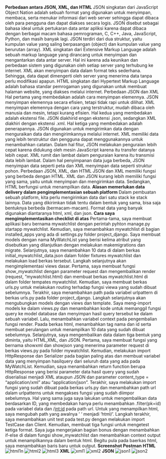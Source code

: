 **Perbedaan antara JSON, XML, dan HTML**
JSON singkatan dari JavaScript Object Nation adalah sebuah format yang digunakan untuk menyimpan, membaca, serta menukar informasi dari web server sehingga dapat dibaca oleh para pengguna dan dapat diakses secara logis. JSON disebut sebagai bahasa ideal untuk pertukaran data antar apliksi karena dapat dibaca dengan berbagai macam bahasa pemrograman, C, C++, Java, JavaScript, Python, dan masih banyak lagi. JSON terdiri dari dua struktur, yaitu kumpulan value yang saling berpasangan (object) dan kumpulan value yang berurutan (array).
XML singkatan dari Extensive Markup Language adalah sebuah markup language yang dirancang untuk menyimpan dan mengantarkan data antar server. Hal ini karena ada keunikan dan perbedaan sistem yang digunakan oleh setiap server yang terhubung ke internet. XML akan menyimpan data dalam format teks sederhana. Sehingga, data dapat dimengerti oleh server yang menerima data tanpa perlu modifikasi apapun.
HTML singkatan dari Hypertext Markup Language adalah bahasa standar pemrogaman yang digunakan untuk membuat halaman website, yang diakses melalui internet.
Perbedaan JSON dan XML
Hal pertama yang membedakan adalah cara menyimpan elemennya. JSON menyimpan elemennya secara efisien, tetapi tidak rapi untuk dilihat. XML menyimpan elemennya dengan cara yang terstruktur, mudah dibaca oleh manusia dan mesin, tetapi kurang efisien.
Hal kedua yang membedakan adalah ekstensi file. JSON diakhirid engan ekstensi .json, sedangkan XML diakhiri dengan ekstensi .xml. Hal ketiga yang membedakan adalah penerapannya. JSON digunakan untuk mengirimkan data dengan menguraikan data dan mengirimkannya melalui internet. XML memiliki data yang lebih terstruktur dan pengguna dapat menggunakannya untuk menambahkan catatan.
Dalam hal fitur, JSON melakukan penguraian lebih cepat karena didukung oleh mesin JavaScript karena itu transfer datanya lebih cepat. XML rumit dan lambat dalam penguraian karena itu transmisi data lebih lambat. Dalam hal penyimpanan data juga berbeda, JSON menyimpan data seperti peta dan XML menyimpan data seperti struktur pohon.
Perbedaan JSON, XML, dan HTML
JSON dan XML memiliki fungsi yang berbeda dengan HTML. XML dan JSON kurang lebih memiliki fungsi yang sama, yaitu untuk menyimpan dan mengirimkan data. Sedangkan, HTML berfungsi untuk menampilkan data.
**Alasan memerlukan data delivery dalam pengimplementasian sebuah platform**
Dalam pembuatan sebuah platform, kita perlu mengirimkan data dari satu stack ke stack lainnya. Data yang dikirimkan tidak tentu dalam bentuk yang sama, bisa saja bentuknya berbeda (bermacam-macam). Format data yang banyak digunakan diantaranya html, xml, dan json.
**Cara saya mengimplementasikan checklist di atas**
Pertama-tama, saya membuat aplikasi baru bernama mywatchlist dengan perintah pyhton manage.py startapp mywatchlist. Kemudian, saya menambahkan mywatchlist di bagian installed_apps yang ada di settings.py folder project_django. Saya membuat models dengan nama MyWatchList yang berisi kelima atribut yang disebutkan yang dilanjutkan dengan melakukan makemigrations dan migrate. Selanjutnya, saya menambahkan 10 data di dalam berkas initial_mywatchlist_data.json dalam folder fixtures mywatchlist dan melakukan load berkas tersebut.
Langkah selanjutnya akan mengimplementasi views dasar. Pertama, saya membuat fungsi show_mywatchlist dengan parameter request dan mengembalikan render (request, “mywatchlist.html) dan membuat berkas mywatchlist.html di dalam folder tempates mywatchlist. Kemudian, saya membuat berkas urls.py untuk melakukan routing terhadap fungsi viewa yang sudah dibuat sebelumnya. Terakhir, saya menambahkan path pada variabel urlpattern di berkas urls.py pada folder project_django.
Langkah selanjutnya akan mengubungkan models dengan views dan template. Saya meng-import models ke dalam views.py dan menambahkan kode untuk memanggil fungsi query ke model database dan menyimpan hasil query tersebut ke dalam sebuah variabel. Lalu, menambahkan variabel context pada pengembalian fungsi render. Paada berkas html, menambahkan tag nama dan id serta membuat perulangan untuk menampilkan 10 data yang sudah dibuat sebelumnya.
Selanjutnya, saya mengembalikan data dalam tiga bentuk yang diminta, yaitu HTML,XML, dan JSON. Pertama, saya membuat fungsi yang bernama showxml dan showjson yang menerima parameter request di berkas views.py pada folder mywatchlist. Kemudian, melakukan import HttpResponse dan Serializer pada bagian paling atas dan membuat variabel data yang menyimpan hasilquery dari seluruh data yang ada pada MyWatchList. Kemudian, saya menambahkan return function berupa HttpResponse yang berisi parameter data hasil query yang sudah diserialisai menjadi XML ataupun JSON dan parameter content_type = “application/xml” atau “application/json”. Terakhir, saya melakukan import fungsi yang sudah dibuat pada berkas urls.py dan menambahkan path url dalam urlpatterns untuk mengakses fungsi yang sudah diimpor sebelumnya. Hal yang sama juga saya lakukan untuk mengembalikan data berdasarkan ID, yang membedakan hanya perlu menambahkan .filter(pk=id) pada variabel data dan  /<int:id> pada path url. Untuk yang menampilkan html, saya mengubah path yang awalnya ‘ ‘ menjadi ‘html/’.
Langkah terakhir, saya menambahkan unit test pada test.py dengan melakukan import TestCase dan Client. Kemudian, membuat tiga fungsi untuk mengetest ketiga format.
Saya juga mengerjakan bagian bonus dengan menambahkan if-else di dalam fungsi show_mywatchlist dan menambahkan context output untuk menampilkannya dalam bentuk html. Begitu pula pada baerkas html, saya menambahkan baris baru untuk output.
**Screenshot Postman**
**HTML**
![html1n](https://user-images.githubusercontent.com/112618025/191658610-18eac20f-a7fd-4c16-8290-3f4cd58ad312.jpg)
![html2](https://user-images.githubusercontent.com/112618025/191658615-b2c39e11-f8d9-40df-ae09-0db73d2b9731.jpg)
![html3](https://user-images.githubusercontent.com/112618025/191658614-df1abc64-2ef1-4b34-82ea-e14f6184fd56.jpg)
**XML**
![xml1](https://user-images.githubusercontent.com/112618025/191658774-db76752b-ca3f-4f1c-8fba-8fb75c72905a.jpg)
![xml2](https://user-images.githubusercontent.com/112618025/191658764-39c136cc-424c-4383-aa77-b1c643fa6870.jpg)
**JSON**
![json1](https://user-images.githubusercontent.com/112618025/191658831-a6e04c29-aea6-48ce-9341-62a2ce4c0574.jpg)
![json2](https://user-images.githubusercontent.com/112618025/191658826-24920bd4-7795-4f19-9102-436b2c6c13f3.jpg)

